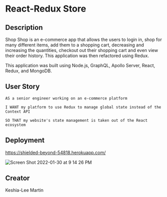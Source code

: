 # React-Redux Store

## Description

Shop Shop is an e-commerce app that allows the users to login in, shop for many different items, add them to a shopping cart, decreasing and increasing the quantities, checkout out their shopping cart and even view their order history. This application was then refactored using Redux.

This application was built using Node.js, GraphQL, Apollo Server, React, Redux, and MongoDB.

## User Story

`AS a senior engineer working on an e-commerce platform`

`I WANT my platform to use Redux to manage global state instead of the Context API`

`SO THAT my website's state management is taken out of the React ecosystem`

## Deployment
https://shielded-beyond-54818.herokuapp.com/

![Screen Shot 2022-01-30 at 9 14 26 PM](https://user-images.githubusercontent.com/40374896/151730346-a51886e9-3d26-4bee-b345-63451976f3b0.png)


## Creator
Keshia-Lee Martin
